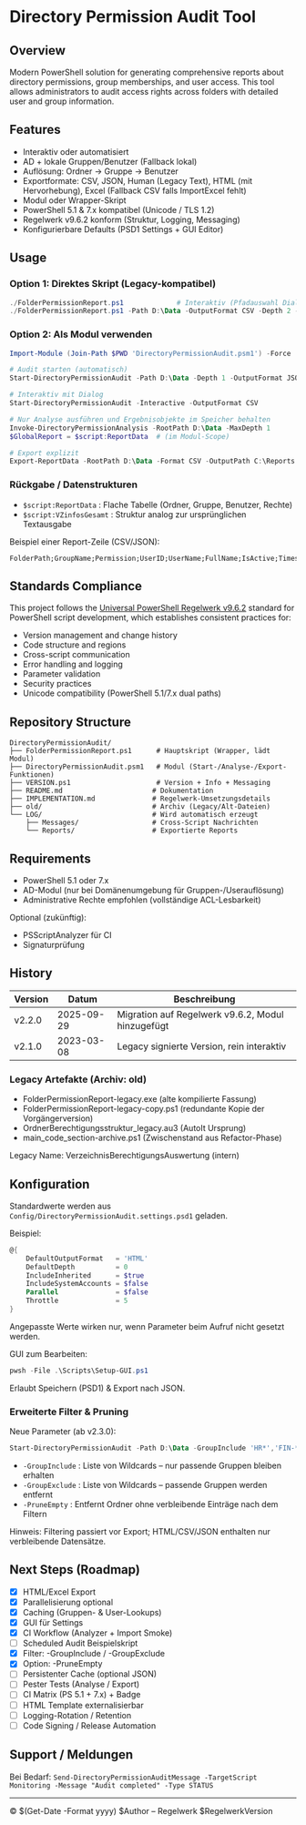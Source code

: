 # Directory Permission Audit Tool

## Overview

Modern PowerShell solution for generating comprehensive reports about directory permissions, group memberships, and user access. This tool allows administrators to audit access rights across folders with detailed user and group information.

## Features

- Interaktiv oder automatisiert
- AD + lokale Gruppen/Benutzer (Fallback lokal)
- Auflösung: Ordner -> Gruppe -> Benutzer
- Exportformate: CSV, JSON, Human (Legacy Text), HTML (mit Hervorhebung), Excel (Fallback CSV falls ImportExcel fehlt)
- Modul oder Wrapper-Skript
- PowerShell 5.1 & 7.x kompatibel (Unicode / TLS 1.2)
- Regelwerk v9.6.2 konform (Struktur, Logging, Messaging)
- Konfigurierbare Defaults (PSD1 Settings + GUI Editor)

## Usage

### Option 1: Direktes Skript (Legacy-kompatibel)

```powershell
./FolderPermissionReport.ps1             # Interaktiv (Pfadauswahl Dialog)
./FolderPermissionReport.ps1 -Path D:\Data -OutputFormat CSV -Depth 2 -IncludeInherited
```

### Option 2: Als Modul verwenden

```powershell
Import-Module (Join-Path $PWD 'DirectoryPermissionAudit.psm1') -Force

# Audit starten (automatisch)
Start-DirectoryPermissionAudit -Path D:\Data -Depth 1 -OutputFormat JSON

# Interaktiv mit Dialog
Start-DirectoryPermissionAudit -Interactive -OutputFormat CSV

# Nur Analyse ausführen und Ergebnisobjekte im Speicher behalten
Invoke-DirectoryPermissionAnalysis -RootPath D:\Data -MaxDepth 1
$GlobalReport = $script:ReportData  # (im Modul-Scope)

# Export explizit
Export-ReportData -RootPath D:\Data -Format CSV -OutputPath C:\Reports
```

### Rückgabe / Datenstrukturen

- `$script:ReportData` : Flache Tabelle (Ordner, Gruppe, Benutzer, Rechte)
- `$script:VZinfosGesamt` : Struktur analog zur ursprünglichen Textausgabe

Beispiel einer Report-Zeile (CSV/JSON):

```text
FolderPath;GroupName;Permission;UserID;UserName;FullName;IsActive;Timestamp
```

## Standards Compliance

This project follows the [Universal PowerShell Regelwerk v9.6.2](../PowerShell-Regelwerk-Universal-v9.6.2.md) standard for PowerShell script development, which establishes consistent practices for:

- Version management and change history
- Code structure and regions
- Cross-script communication
- Error handling and logging
- Parameter validation
- Security practices
- Unicode compatibility (PowerShell 5.1/7.x dual paths)

## Repository Structure

```plaintext
DirectoryPermissionAudit/
├── FolderPermissionReport.ps1      # Hauptskript (Wrapper, lädt Modul)
├── DirectoryPermissionAudit.psm1   # Modul (Start-/Analyse-/Export-Funktionen)
├── VERSION.ps1                     # Version + Info + Messaging
├── README.md                      # Dokumentation
├── IMPLEMENTATION.md              # Regelwerk-Umsetzungsdetails
├── old/                           # Archiv (Legacy/Alt-Dateien)
└── LOG/                           # Wird automatisch erzeugt
    ├── Messages/                  # Cross-Script Nachrichten
    └── Reports/                   # Exportierte Reports
```

## Requirements

- PowerShell 5.1 oder 7.x
- AD-Modul (nur bei Domänenumgebung für Gruppen-/Userauflösung)
- Administrative Rechte empfohlen (vollständige ACL-Lesbarkeit)

Optional (zukünftig):

- PSScriptAnalyzer für CI
- Signaturprüfung

## History

| Version | Datum | Beschreibung |
|---------|-------|--------------|
| v2.2.0  | 2025-09-29 | Migration auf Regelwerk v9.6.2, Modul hinzugefügt |
| v2.1.0  | 2023-03-08 | Legacy signierte Version, rein interaktiv |

### Legacy Artefakte (Archiv: old\)

- FolderPermissionReport-legacy.exe (alte kompilierte Fassung)
- FolderPermissionReport-legacy-copy.ps1 (redundante Kopie der Vorgängerversion)
- OrdnerBerechtigungsstruktur_legacy.au3 (AutoIt Ursprung)
- main_code_section-archive.ps1 (Zwischenstand aus Refactor-Phase)

Legacy Name: VerzeichnisBerechtigungsAuswertung (intern)

## Konfiguration

Standardwerte werden aus `Config/DirectoryPermissionAudit.settings.psd1` geladen.

Beispiel:
 
```powershell
@{
    DefaultOutputFormat   = 'HTML'
    DefaultDepth          = 0
    IncludeInherited      = $true
    IncludeSystemAccounts = $false
    Parallel              = $false
    Throttle              = 5
}
```
Angepasste Werte wirken nur, wenn Parameter beim Aufruf nicht gesetzt werden.

GUI zum Bearbeiten:
 
```powershell
pwsh -File .\Scripts\Setup-GUI.ps1
```

Erlaubt Speichern (PSD1) & Export nach JSON.

### Erweiterte Filter & Pruning

Neue Parameter (ab v2.3.0):

```powershell
Start-DirectoryPermissionAudit -Path D:\Data -GroupInclude 'HR*','FIN-*' -GroupExclude '*Temp*' -PruneEmpty
```

- `-GroupInclude` : Liste von Wildcards – nur passende Gruppen bleiben erhalten
- `-GroupExclude` : Liste von Wildcards – passende Gruppen werden entfernt
- `-PruneEmpty`   : Entfernt Ordner ohne verbleibende Einträge nach dem Filtern

Hinweis: Filtering passiert vor Export; HTML/CSV/JSON enthalten nur verbleibende Datensätze.


## Next Steps (Roadmap)

- [x] HTML/Excel Export
- [x] Parallelisierung optional
- [x] Caching (Gruppen- & User-Lookups)
- [x] GUI für Settings
- [x] CI Workflow (Analyzer + Import Smoke)
- [ ] Scheduled Audit Beispielskript
- [x] Filter: -GroupInclude / -GroupExclude
- [x] Option: -PruneEmpty
- [ ] Persistenter Cache (optional JSON)
- [ ] Pester Tests (Analyse / Export)
- [ ] CI Matrix (PS 5.1 + 7.x) + Badge
- [ ] HTML Template externalisierbar
- [ ] Logging-Rotation / Retention
- [ ] Code Signing / Release Automation

## Support / Meldungen

Bei Bedarf: `Send-DirectoryPermissionAuditMessage -TargetScript Monitoring -Message "Audit completed" -Type STATUS`

---
© $(Get-Date -Format yyyy) $Author – Regelwerk $RegelwerkVersion
